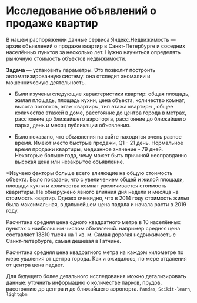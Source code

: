 # Исследование объявлений о продаже квартир

В нашем распоряжении данные сервиса Яндекс.Недвижимость — архив объявлений о продаже квартир в Санкт-Петербурге и соседних населённых пунктов за несколько лет. Нужно научиться определять рыночную стоимость объектов недвижимости. 

**Задача** — установить параметры. Это позволит построить автоматизированную систему: она отследит аномалии и мошенническую деятельность. 
  
* Были изучены следующие характеристики квартир: общая площадь, жилая площадь, площадь кухни, цена объекта, количество комнат, высота потолков, этаж квартиры, тип этажа квартиры , общее количество этажей в доме, расстояние до центра города в метрах, расстояние до ближайшего аэропорта, расстояние до ближайшего парка, день и месяц публикации объявления.

* Было показано, что объявления на сайте находятся очень разное время. Имеют место быстрые продажи, Q1 - 21 день. Нормальное время продажи квартиры, медианное значение - 79 дней. Некоторые больше года, чему может быть причиной неоправданно высокая цена или незакрытое объявление.

*Изучено факторы больше всего влияющие на общую стоимость объекта. Было показано, что с увеличением общей и жилой площади, площади кухни и количества комнат увеличивается стоимость кваритиры. Не обнаружено явного влияния дня недели и месяца на стоимость квартир. Однако очевидно, что в 2014 году стоимость жилья была максимальная, в дальнейшем цена падала и начала расти в 2019 году.

Расчитана средняя цена одного квадратного метра в 10 населённых пунктах с наибольшим числом объявлений. например средняя цена составляет 13810 тысяч на 1 кв. м. Самая дорогая недвижимость с Санкт-петербурге, самая дешевая в Гатчине.

Расчитана средняя цена квадратного метра на каждом километре по мере удаления от центра города. Как и ожидалось, по мере отдаления от центра цена падает.

Для будущего более детального исследования можно детализировать данные: уточнить информацию о количестве парков, прудов, расстоянию до центра и до ближайшего аэропорта.
 `Pandas`, `Scikit-learn`, `lightgbm`
